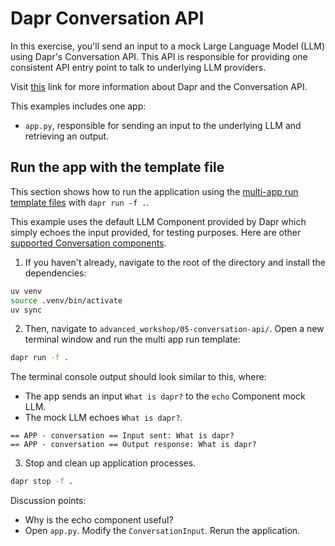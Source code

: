 # Dapr Conversation API

In this exercise, you'll send an input to a mock Large Language Model (LLM) using Dapr's Conversation API. This API is responsible for providing one consistent API entry point to talk to underlying LLM providers.

Visit [this](https://docs.dapr.io/developing-applications/building-blocks/conversation/conversation-overview/) link for more information about Dapr and the Conversation API.

This examples includes one app:

- `app.py`, responsible for sending an input to the underlying LLM and retrieving an output.

## Run the app with the template file

This section shows how to run the application using the [multi-app run template files](https://docs.dapr.io/developing-applications/local-development/multi-app-dapr-run/multi-app-overview/) with `dapr run -f .`.  

This example uses the default LLM Component provided by Dapr which simply echoes the input provided, for testing purposes. Here are other [supported Conversation components](https://docs.dapr.io/reference/components-reference/supported-conversation/).

1. If you haven't already, navigate to the root of the directory and install the dependencies:

<!-- STEP
name: Install Python dependencies
-->

```bash
uv venv
source .venv/bin/activate
uv sync
```

<!-- END_STEP -->

2. Then, navigate to `advanced_workshop/05-conversation-api/`. Open a new terminal window and run the multi app run template:

<!-- STEP
name: Run multi app run template
expected_stdout_lines:
  - '== APP - conversation == Input sent: What is dapr?'
  - '== APP - conversation == Output response: What is dapr?'
expected_stderr_lines:
output_match_mode: substring
match_order: none
background: true
sleep: 15
timeout_seconds: 30
-->

```bash
dapr run -f .
```

The terminal console output should look similar to this, where:

- The app sends an input `What is dapr?` to the `echo` Component mock LLM.
- The mock LLM echoes `What is dapr?`.

```text
== APP - conversation == Input sent: What is dapr?
== APP - conversation == Output response: What is dapr?
```

<!-- END_STEP -->

3. Stop and clean up application processes.

<!-- STEP
name: Stop multi-app run 
sleep: 5
-->

```bash
dapr stop -f .
```

<!-- END_STEP -->

Discussion points:

* Why is the echo component useful?
* Open `app.py`. Modify the `ConversationInput`. Rerun the application.